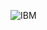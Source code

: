 ![IBM](https://user-images.githubusercontent.com/89471037/199695984-c8ace8eb-d127-4bcf-850d-d9f81006264f.gif)
